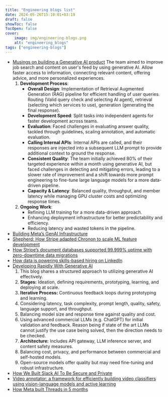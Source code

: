 ```yaml
---
title: "Engineering blogs list"
date: 2024-05-26T15:10:01+03:19
draft: false
showToc: false
TocOpen: false
cover:
    image: img/engineering-blogs.png
    alt: "engineering_blogs"
tags: ["engineering-blogs"]
---
```


* [Musings on building a Generative AI product](https://www.linkedin.com/blog/engineering/generative-ai/musings-on-building-a-generative-ai-product)
    The team aimed to improve job search and content on user's feed by using generative AI. Allow faster access to information, connecting relevant content, offering advice, and more personalized experiences.
    1. **Development Process**:
       - **Overall Design**: Implementation of Retrieval Augmented Generation (RAG) pipeline for efficient handling of user queries. Routing (Valid query check and selecting AI agent), retrieval (selecting which services to use), generation (generating the final response).
       - **Development Speed**: Split tasks into independent agents for faster development across teams.
       - **Evaluation**: Faced challenges in evaluating answer quality, tackled through guidelines, scaling annotation, and automatic evaluation.
       - **Calling Internal APIs**: Internal APIs are called, and their responses are injected into a subsequent LLM prompt to provide additional context to ground the response.
       - **Consistent Quality**: The team initially achieved 80% of their targeted experience within a month using generative AI, but faced challenges in detecting and mitigating errors, leading to a slower rate of improvement and a shift towards more prompt engineering to fine-tune large language models for a more data-driven pipeline.
       - **Capacity & Latency**: Balanced quality, throughput, and member latency while managing GPU cluster costs and optimizing response times.
    2. **Ongoing Work**:
       - Refining LLM training for a more data-driven approach.
       - Enhancing deployment infrastructure for better predictability and efficiency.
       - Reducing latency and wasted tokens in the pipeline.
* [Building Meta’s GenAI Infrastructure](https://engineering.fb.com/2024/03/12/data-center-engineering/building-metas-genai-infrastructure/)
* [Shepherd: How Stripe adapted Chronon to scale ML feature development](https://stripe.com/blog/shepherd-how-stripe-adapted-chronon-to-scale-ml-feature-development)
* [How Stripe’s document databases supported 99.999% uptime with zero-downtime data migrations](https://stripe.com/blog/how-stripes-document-databases-supported-99.999-uptime-with-zero-downtime-data-migrations)
* [How data is powering skills-based hiring on LinkedIn](https://www.linkedin.com/blog/engineering/talent/how-data-is-powering-skills-based-hiring-on-linkedin)
* [Developing Rapidly With Generative AI](https://discord.com/blog/developing-rapidly-with-generative-ai)
    1. This blog shares a structured approach to utilizing generative AI effectively.
    2. **Stages:** Ideation, defining requirements, prototyping, learning, and deploying at scale.
    3. **Iterative Process:** Continuous feedback loops during prototyping and learning.
    4. Considering latency, task complexity, prompt length, quality, safety, language support, and throughput.
    5. Balancing model size and response time against quality and cost.
    6. Using advanced commercial LLMs (e.g. ChatGPT) for initial validation and feedback. Reason being if state of the art LLMs cannot justify the use case being solved, then the direction needs to be checked.
    7. **Architecture:** Includes API gateway, LLM inference server, and content safety measures.
    8. Balancing cost, privacy, and performance between commercial and self-hosted models.
    9. Open-source models offer quality but may need fine-tuning and robust infrastructure.
* [How We Built Slack AI To Be Secure and Private](https://slack.engineering/how-we-built-slack-ai-to-be-secure-and-private/)
* [Video annotator: a framework for efficiently building video classifiers using vision-language models and active learning](https://netflixtechblog.com/video-annotator-building-video-classifiers-using-vision-language-models-and-active-learning-8ebdda0b2db4)
* [How Meta built Threads in 5 months](https://engineering.fb.com/2023/11/06/android/how-meta-built-threads-in-5-months/)
